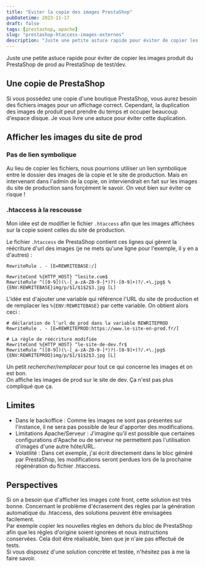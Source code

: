 ```yaml
---
title: "Eviter la copie des images PrestaShop"
pubDatetime: 2023-11-17
draft: false
tags: [prestashop, apache]
slug: "prestashop-htaccess-images-externes"
description: "Juste une petite astuce rapide pour éviter de copier les images produit du PrestaShop de prod au PrestaShop de test/dev. "
---
```


Juste une petite astuce rapide pour éviter de copier les images produit du PrestaShop de prod au PrestaShop de test/dev.

<!--more-->

## Une copie de PrestaShop

Si vous possédez une copie d'une boutique PrestaShop, vous aurez besoin des fichiers images pour un affichage correct. Cependant, la duplication des images de produit peut prendre du temps et occuper beaucoup d'espace disque. Je vous livre une astuce pour éviter cette duplication.

## Afficher les images du site de prod

### Pas de lien symbolique

Au lieu de copier les fichiers, nous pourrions utiliser un lien symbolique entre le dossier des images de la copie et le site de production. Mais en intervenant dans l'admin de la copie, on interviendrait en fait sur les images du site de production sans forçément le savoir. On veut bien sur éviter ce risque !

### .htaccess à la rescousse

Mon idée est de modifier le fichier `.htaccess` afin que les images affichées sur la copie soient celles du site de production.

Le fichier `.htaccess` de PrestaShop contient ces lignes qui gèrent la réécriture d'url des images (je ne mets qu'une ligne pour l'exemple, il y en a d'autres) :

```apacheconf
RewriteRule . - [E=REWRITEBASE:/]

RewriteCond %{HTTP_HOST} ^lesite.com$
RewriteRule ^([0-9])(\-[_a-zA-Z0-9-]*)?(-[0-9]+)?/.+\.jpg$ %{ENV:REWRITEBASE}img/p/$1/$1$2$3.jpg [L]
```

L'idée est d'ajouter une variable qui référence l'URL du site de production et de remplacer les `%{ENV:REWRITEBASE}` par cette variable.
On obtient alors ceci :

```apacheconf
# déclaration de l'url de prod dans la variable REWRITEPROD
RewriteRule . - [E=REWRITEPROD:https://www.le-site-en-prod.fr/]

# La règle de réécriture modifiée
RewriteCond %{HTTP_HOST} ^le-site-de-dev.fr$
RewriteRule ^([0-9])(\-[_a-zA-Z0-9-]*)?(-[0-9]+)?/.+\.jpg$ {ENV:REWRITEPROD}img/p/$1/$1$2$3.jpg [L]
```

Un petit _rechercher/remplacer_ pour tout ce qui concerne les images et on est bon.  
On affiche les images de prod sur le site de dev. Ça n'est pas plus compliqué que ça.

## Limites

- Dans le backoffice : Comme les images ne sont pas présentes sur l'instance, il ne sera pas possible de leur d'apporter des modifications.
- Limitations Apache/Serveur : J'imagine qu'il est possible que certaines configurations d'Apache ou de serveur ne permettent pas l'utilisation d'images d'une autre hôte/URL.
- Volatilité : Dans cet exemple, j'ai écrit directement dans le bloc généré par PrestaShop, les modifications seront perdues lors de la prochaine régénération du fichier .htaccess.

## Perspectives

Si on a besoin que d'afficher les images coté front, cette solution est très bonne. Concernant le problème d'écrasement des règles par la génération automatique du .htaccess, des solutions peuvent être envisagées facilement.  
Par exemple copier les nouvelles règles en dehors du bloc de PrestaShop afin que les règles d'origine soient ignorées et nous instructions conservées. Cela doit être réalisable, bien que je n'aie pas effectué de tests.  
Si vous disposez d'une solution concrète et testée, n'hésitez pas à me la faire savoir.
